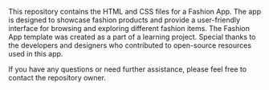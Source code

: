 This repository contains the HTML and CSS files for a Fashion App. The app is designed to showcase fashion products and provide a user-friendly interface for browsing and exploring different fashion items.
The Fashion App template was created as a part of a learning project. Special thanks to the developers and designers who contributed to open-source resources used in this app.

If you have any questions or need further assistance, please feel free to contact the repository owner.
